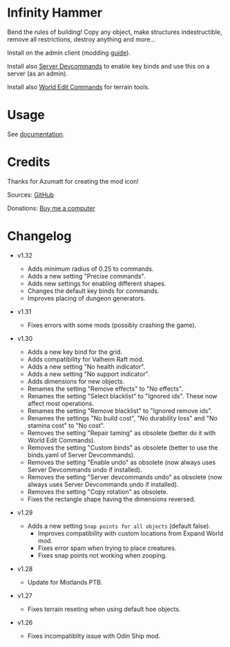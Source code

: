 # Infinity Hammer

Bend the rules of building! Copy any object, make structures indestructible, remove all restrictions, destroy anything and more...

Install on the admin client (modding [guide](https://youtu.be/L9ljm2eKLrk)).

Install also [Server Devcommands](https://valheim.thunderstore.io/package/JereKuusela/Server_devcommands/) to enable key binds and use this on a server (as an admin).

Install also [World Edit Commands](https://valheim.thunderstore.io/package/JereKuusela/World_Edit_Commands/) for terrain tools.

# Usage

See [documentation](https://github.com/JereKuusela/valheim-infinity_hammer/blob/main/README.md).

# Credits

Thanks for Azumatt for creating the mod icon!

Sources: [GitHub](https://github.com/JereKuusela/valheim-infinity_hammer)

Donations: [Buy me a computer](https://www.buymeacoffee.com/jerekuusela)

# Changelog

- v1.32
	- Adds minimum radius of 0.25 to commands.
	- Adds a new setting "Precise commands".
	- Adds new settings for enabling different shapes.
	- Changes the default key binds for commands.
	- Improves placing of dungeon generators.

- v1.31
	- Fixes errors with some mods (possibly crashing the game).

- v1.30
	- Adds a new key bind for the grid.
	- Adds compatibility for Valheim Raft mod.
	- Adds a new setting "No health indicator".
	- Adds a new setting "No support indicator".
	- Adds dimensions for new objects.
	- Renames the setting "Remove effects" to "No effects".
	- Renames the setting "Select blacklist" to "Ignored ids". These now affect most operations.
	- Renames the setting "Remove blacklist" to "Ignored remove ids".
	- Renames the settings "No build cost", "No durability loss" and "No stamina cost" to "No cost".
	- Removes the setting "Repair taming" as obsolete (better do it with World Edit Commands).
	- Removes the setting "Custom binds" as obsolete (better to use the binds.yaml of Server Devcommands).
	- Removes the setting "Enable undo" as obsolete (now always uses Server Devcommands undo if installed).
	- Removes the setting "Server devcommands undo" as obsolete (now always uses Server Devcommands undo if installed).
	- Removes the setting "Copy rotation" as obsolete.
	- Fixes the rectangle shape having the dimensions reversed.

- v1.29
  - Adds a new setting `Snap points for all objects` (default false).
	- Improves compatibility with custom locations from Expand World mod.
	- Fixes error spam when trying to place creatures.
	- Fixes snap points not working when zooping.

- v1.28
	- Update for Mistlands PTB.

- v1.27
	- Fixes terrain reseting when using default hoe objects.

- v1.26
	- Fixes incompatiblity issue with Odin Ship mod.
